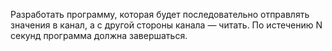 Разработать программу, которая будет последовательно отправлять значения в канал, а с другой стороны канала — читать. 
По истечению N секунд программа должна завершаться.